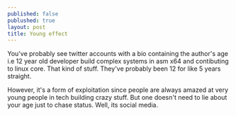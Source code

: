 ```yaml
---
published: false
publushed: true
layout: post
title: Young effect
---
```

You've probably see twitter accounts with a bio containing the author's age i.e 12 year old developer build complex systems in asm x64 and contibuting to linux core. That kind of stuff. They've probably been 12 for like 5 years straight.

However, it's a form of exploitation since people are always amazed at very young people in tech building crazy stuff. But one doesn't need to lie about your age just to chase status. Well, its social media.